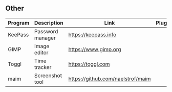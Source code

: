 ## Other

| Program | Description | Link | Plugins | Comment |
| --- | --- | --- | --- | --- |
| KeePass | Password manager | https://keepass.info |
| GIMP | Image editor | https://www.gimp.org |
| Toggl | Time tracker | https://toggl.com |
| maim | Screenshot tool | https://github.com/naelstrof/maim |

